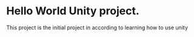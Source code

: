 # Hello World Unity project. 
 This project is the initial project in according to learning how to use unity
 
